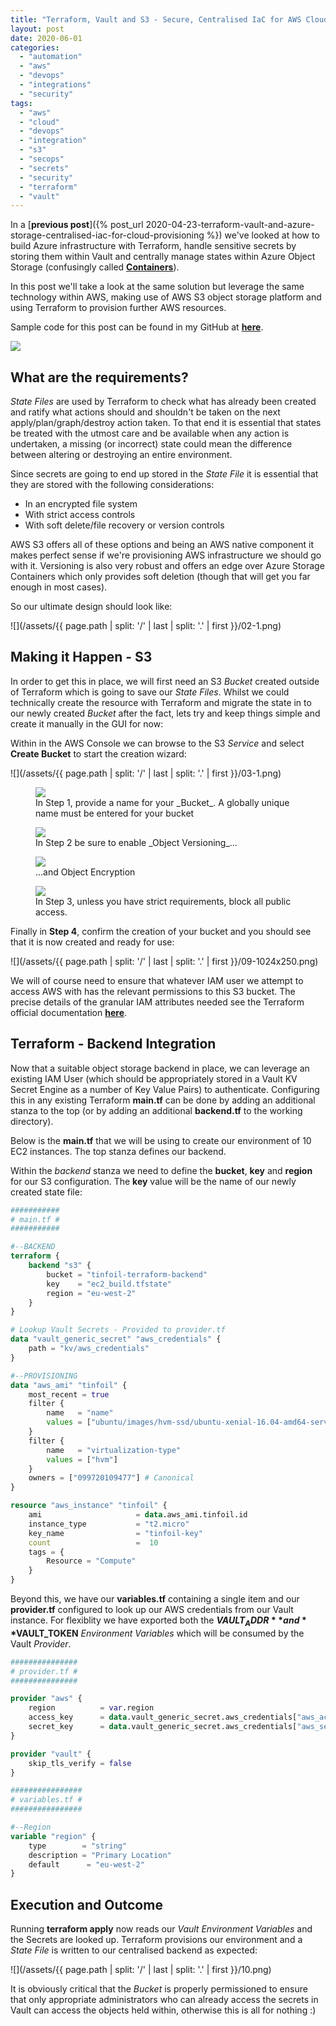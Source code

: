 ```yaml
---
title: "Terraform, Vault and S3 - Secure, Centralised IaC for AWS Cloud Provisioning"
layout: post
date: 2020-06-01
categories: 
  - "automation"
  - "aws"
  - "devops"
  - "integrations"
  - "security"
tags: 
  - "aws"
  - "cloud"
  - "devops"
  - "integration"
  - "s3"
  - "secops"
  - "secrets"
  - "security"
  - "terraform"
  - "vault"
---
```


In a [**previous post**]({% post_url 2020-04-23-terraform-vault-and-azure-storage-centralised-iac-for-cloud-provisioning %}) we've looked at how to build Azure infrastructure with Terraform, handle sensitive secrets by storing them within Vault and centrally manage states within Azure Object Storage (confusingly called **[Containers](https://docs.microsoft.com/en-us/azure/storage/blobs/storage-blobs-introduction)**).

In this post we'll take a look at the same solution but leverage the same technology within AWS, making use of AWS S3 object storage platform and using Terraform to provision further AWS resources.

Sample code for this post can be found in my GitHub at **[here](https://github.com/tinfoilcipher/blogexamples/tree/main/terraform-remote-backend-vault-aws-example)**.

<img src="/assets/{{ page.path | split: '/' | last | split: '.' | first }}/01-1.png" class="scaled-img-75">

## What are the requirements?

_State Files_ are used by Terraform to check what has already been created and ratify what actions should and shouldn't be taken on the next apply/plan/graph/destroy action taken. To that end it is essential that states be treated with the utmost care and be available when any action is undertaken, a missing (or incorrect) state could mean the difference between altering or destroying an entire environment.

Since secrets are going to end up stored in the _State File_ it is essential that they are stored with the following considerations:

- In an encrypted file system
- With strict access controls
- With soft delete/file recovery or version controls

AWS S3 offers all of these options and being an AWS native component it makes perfect sense if we're provisioning AWS infrastructure we should go with it. Versioning is also very robust and offers an edge over Azure Storage Containers which only provides soft deletion (though that will get you far enough in most cases).

So our ultimate design should look like:

![](/assets/{{ page.path | split: '/' | last | split: '.' | first }}/02-1.png)

## Making it Happen - S3

In order to get this in place, we will first need an S3 _Bucket_ created outside of Terraform which is going to save our _State Files_. Whilst we could technically create the resource with Terraform and migrate the state in to our newly created _Bucket_ after the fact, lets try and keep things simple and create it manually in the GUI for now:

Within in the AWS Console we can browse to the S3 _Service_ and select **Create Bucket** to start the creation wizard:

![](/assets/{{ page.path | split: '/' | last | split: '.' | first }}/03-1.png)

<figure>
  <img src="/assets/{{ page.path | split: '/' | last | split: '.' | first }}/04-1024x405.png">
  <figcaption>In Step 1, provide a name for your _Bucket_. A globally unique name must be entered for your bucket</figcaption>
</figure>

<figure>
  <img src="/assets/{{ page.path | split: '/' | last | split: '.' | first }}/05-1024x174.png">
  <figcaption>In Step 2 be sure to enable _Object Versioning_...</figcaption>
</figure>

<figure>
  <img src="/assets/{{ page.path | split: '/' | last | split: '.' | first }}/06-1024x266.png">
  <figcaption>...and Object Encryption</figcaption>
</figure>

<figure>
  <img src="/assets/{{ page.path | split: '/' | last | split: '.' | first }}/07-1024x311.png">
  <figcaption>In Step 3, unless you have strict requirements, block all public access.</figcaption>
</figure>

Finally in **Step 4**, confirm the creation of your bucket and you should see that it is now created and ready for use:

![](/assets/{{ page.path | split: '/' | last | split: '.' | first }}/09-1024x250.png)

We will of course need to ensure that whatever IAM user we attempt to access AWS with has the relevant permissions to this S3 bucket. The precise details of the granular IAM attributes needed see the Terraform official documentation **[here](https://www.terraform.io/docs/backends/types/s3.html)**.

## Terraform - Backend Integration

Now that a suitable object storage backend in place, we can leverage an existing IAM User (which should be appropriately stored in a Vault KV Secret Engine as a number of Key Value Pairs) to authenticate. Configuring this in any existing Terraform **main.tf** can be done by adding an additional stanza to the top (or by adding an additional **backend.tf** to the working directory).

Below is the **main.tf** that we will be using to create our environment of 10 EC2 instances. The top stanza defines our backend.

Within the _backend_ stanza we need to define the **bucket**, **key** and **region** for our S3 configuration. The **key** value will be the name of our newly created state file:

```terraform
###########
# main.tf #
###########

#--BACKEND
terraform {
    backend "s3" {
        bucket = "tinfoil-terraform-backend"
        key    = "ec2_build.tfstate"
        region = "eu-west-2"
    }
}

# Lookup Vault Secrets - Provided to provider.tf
data "vault_generic_secret" "aws_credentials" {
    path = "kv/aws_credentials"
}

#--PROVISIONING
data "aws_ami" "tinfoil" {
    most_recent = true
    filter {
        name   = "name"
        values = ["ubuntu/images/hvm-ssd/ubuntu-xenial-16.04-amd64-server-*"]
    }
    filter {
        name   = "virtualization-type"
        values = ["hvm"]
    }
    owners = ["099720109477"] # Canonical
}

resource "aws_instance" "tinfoil" {
    ami                     = data.aws_ami.tinfoil.id
    instance_type           = "t2.micro"
    key_name                = "tinfoil-key"
    count                   =  10
    tags = {
        Resource = "Compute"
    }
}
```

Beyond this, we have our **variables.tf** containing a single item and our **provider.tf** configured to look up our AWS credentials from our Vault instance. For flexiblity we have exported both the **$VAULT_ADDR** and **$VAULT_TOKEN** _Environment_ _Variables_ which will be consumed by the Vault _Provider_.

```terraform
###############
# provider.tf #
###############

provider "aws" {
    region          = var.region
    access_key      = data.vault_generic_secret.aws_credentials["aws_access_key_id"]
    secret_key      = data.vault_generic_secret.aws_credentials["aws_secret_access_key"]
}

provider "vault" {
    skip_tls_verify = false
}

################
# variables.tf #
################

#--Region
variable "region" {
    type        = "string"
    description = "Primary Location"
    default      = "eu-west-2"
}
```

## Execution and Outcome

Running **terraform apply** now reads our _Vault_ _Environment Variables_ and the Secrets are looked up. Terraform provisions our environment and a _State File_ is written to our centralised backend as expected:

![](/assets/{{ page.path | split: '/' | last | split: '.' | first }}/10.png)

It is obviously critical that the _Bucket_ is properly permissioned to ensure that only appropriate administrators who can already access the secrets in Vault can access the objects held within, otherwise this is all for nothing :)
